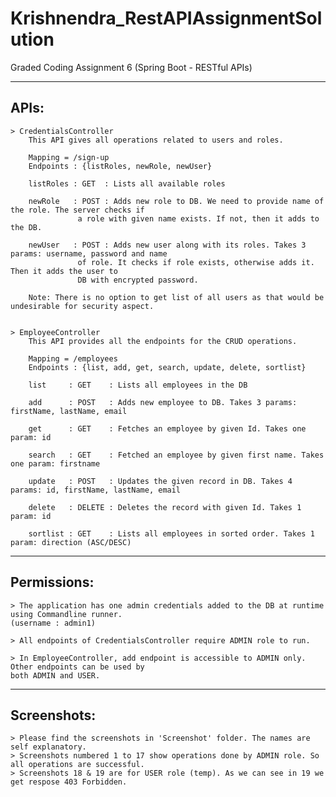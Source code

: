 # Krishnendra_RestAPIAssignmentSolution
Graded Coding Assignment 6 (Spring Boot - RESTful APIs)

-----
APIs:
-----
	> CredentialsController
		This API gives all operations related to users and roles.
		
		Mapping = /sign-up
		Endpoints : {listRoles, newRole, newUser}
		
		listRoles : GET  : Lists all available roles 
		
		newRole   : POST : Adds new role to DB. We need to provide name of the role. The server checks if 
				   a role with given name exists. If not, then it adds to the DB.
						   
		newUser   : POST : Adds new user along with its roles. Takes 3 params: username, password and name 
				   of role. It checks if role exists, otherwise adds it. Then it adds the user to 
				   DB with encrypted password.
						   
		Note: There is no option to get list of all users as that would be undesirable for security aspect.
		
		
	> EmployeeController
		This API provides all the endpoints for the CRUD operations.
		
		Mapping = /employees
		Endpoints : {list, add, get, search, update, delete, sortlist}
		
		list  	 : GET    : Lists all employees in the DB 
		
		add 	 : POST   : Adds new employee to DB. Takes 3 params: firstName, lastName, email
		
		get 	 : GET    : Fetches an employee by given Id. Takes one param: id
		
		search 	 : GET    : Fetched an employee by given first name. Takes one param: firstname
		
		update 	 : POST   : Updates the given record in DB. Takes 4 params: id, firstName, lastName, email
		
		delete 	 : DELETE : Deletes the record with given Id. Takes 1 param: id 
		
		sortlist : GET    : Lists all employees in sorted order. Takes 1 param: direction (ASC/DESC)



------------
Permissions:
------------
	> The application has one admin credentials added to the DB at runtime using Commandline runner. 
	(username : admin1)
	
	> All endpoints of CredentialsController require ADMIN role to run.
	
	> In EmployeeController, add endpoint is accessible to ADMIN only. Other endpoints can be used by 
	both ADMIN and USER.
	

	
------------
Screenshots: 
------------
	> Please find the screenshots in 'Screenshot' folder. The names are self explanatory.
	> Screenshots numbered 1 to 17 show operations done by ADMIN role. So all operations are successful.
	> Screenshots 18 & 19 are for USER role (temp). As we can see in 19 we get respose 403 Forbidden.


